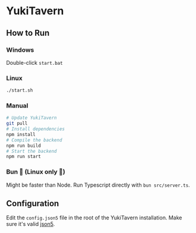 # YukiTavern

## How to Run

### Windows

Double-click `start.bat`

### Linux

```sh
./start.sh
```

### Manual

```sh
# Update YukiTavern
git pull
# Install dependencies
npm install
# Compile the backend
npm run build
# Start the backend
npm run start
```

### Bun 🐇 (Linux only 🐧)

Might be faster than Node. Run Typescript directly with `bun src/server.ts`.

## Configuration

Edit the `config.json5` file in the root of the YukiTavern installation. Make sure it's valid [json5](https://json5.org/).
